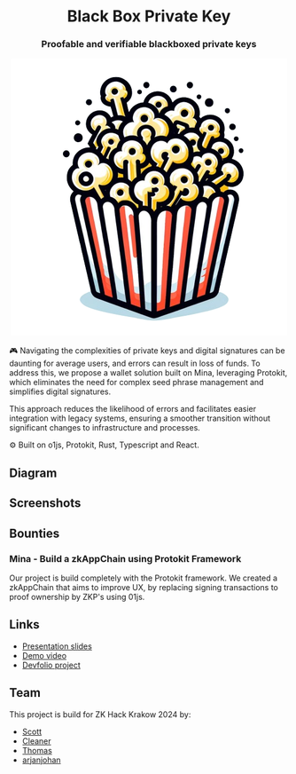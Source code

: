 <div align="center">
  <h1 align="center">Black Box Private Key </h1>
  <h3>Proofable and verifiable blackboxed private keys</h3>
  
![logo](images/logo.png)
</div>

🎮 Navigating the complexities of private keys and digital signatures can be daunting for average users, and errors can result in loss of funds. To address this, we propose a wallet solution built on Mina, leveraging Protokit, which eliminates the need for complex seed phrase management and simplifies digital signatures.

This approach reduces the likelihood of errors and facilitates easier integration with legacy systems, ensuring a smoother transition without significant changes to infrastructure and processes.

⚙️ Built on o1js, Protokit, Rust, Typescript and React.

## Diagram

## Screenshots

## Bounties

### Mina - Build a zkAppChain using Protokit Framework

Our project is build completely with the Protokit framework. We created a zkAppChain that aims to improve UX, by replacing signing transactions to proof ownership by ZKP's using 01js.

## Links

- [Presentation slides]()
- [Demo video]()
- [Devfolio project]()

## Team

This project is build for ZK Hack Krakow 2024 by:

- [Scott](https://github.com/tuddman)
- [Cleaner](https://kacperkarbownik.xyz/)
- [Thomas](https://www.linkedin.com/in/thomas-turek-a953a6232/)
- [arjanjohan](https://twitter.com/arjanjohan)
